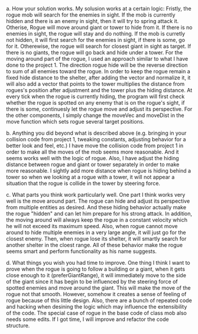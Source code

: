 a.	How your solution works.
My solusion works at a certain logic: 
Fristly, the rogue mob will search for the enemies in sight. 
If the mob is currently hidden and there is an enemy in sight, then it will try to spring attack it. Otherise, Rogue will move around giant or tower to hide from it. 
If there is no enemies in sight, the rogue will stay and do nothing. 
If the mob is curretly not hidden, it will first search for the enemies in sight, if there is some, go for it. Otherewise, the rogue will search for closest giant in sight as target. If there is no giants, the rogue will go back and hide under a tower. 
For the moving around part of the rogue, I used an approach similar to what I have done to the project 1. The direction rogue hide will be the reverse direction to sum of all enemies toward the rogue. In order to keep the rogue remain a fixed hide distance to the shelter, after adding the vector and normalize it, it will also add a vector that points to the tower multiplies the distance from rogues's position after adjustment and the tower plus the hiding distance. At every tick when the rogue is currently hiding, the program will first check whether the rogue is spotted on any enemy that is on the rogue's sight, if there is some, continuesly let the rogue move and adjust its perspective. 
For the other components, I simply change the moveVec and moveDist in the move function which sets rogue several target positions.

b.	Anything you did beyond what is described above (e.g. bringing in your collision code from project 1, tweaking constants, adjusting behavior for a better look and feel, etc.)
I have move the collision code from project 1 in order to make all the moves of the mob seems more reasonable. And it seems works well with the logic of rogue. Also, I have adjust the hiding distance between rogue and giant or tower separately in order to make more reasonable. I sightly add more distance when rogue is hiding behind a tower so when we looking at a rogue with a tower, it will not appear a situation that the rogue is collide in the tower by steering force.  

c.	What parts you think work particularly well.
One part I think works very well is the move around part. The rogue can hide and adjust its perspective from multiple entities as desired. And these hiding behavior actually make the rogue "hidden" and can let him prepare for his strong attack. In addition, the moving around will always keep the rogue in a constant velocity which he will not exceed its maximum speed. Also, when rogue cannot move around to hide multiple enemies in a very large angle, it will just go for the closest enemy. 
Then, when rogue lose its shelter, it will smartly search for another shelter in the cloest range. All of these behavior make the rogue seems smart and perform functionality as his name suggests.

d.	What things you wish you had time to improve.
One thing I think I want to prove when the rogue is going to follow a building or a giant, when it gets close enough to it (preferGiantRange), it will immediately move to the side of the giant since it has begin to be influenced by the steering force of spotted enemies and move around the giant. This will make the move of the rogue not that smooth. However, somehow it creates a sense of feeling of rogue because of this little design. 
Also, there are a bunch of repeated code and hacking when desining the logic which may influence the extensibility of the code. The special case of rogue in the base code of class mob also needs some edits. If I got time, I will improve and refactor the code structure. 